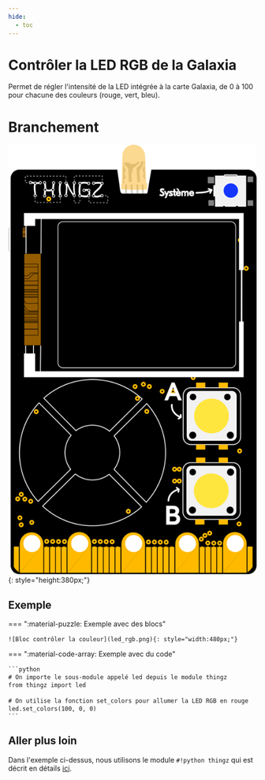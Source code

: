 ```yaml
---
hide:
  - toc
---
```


# Contrôler la LED RGB de la Galaxia
Permet de régler l'intensité de la LED intégrée à la carte Galaxia, de 0 à 100 pour chacune des couleurs (rouge, vert, bleu).

# Branchement
![Carte Galaxia](../../img/galaxia_board.svg){: style="height:380px;"}

## Exemple
=== ":material-puzzle: Exemple avec des blocs"

    ![Bloc contrôler la couleur](led_rgb.png){: style="width:480px;"}

=== ":material-code-array: Exemple avec du code"

    ```python
    # On importe le sous-module appelé led depuis le module thingz
    from thingz import led
    
    # On utilise la fonction set_colors pour allumer la LED RGB en rouge
    led.set_colors(100, 0, 0)
    ```

## Aller plus loin
Dans l'exemple ci-dessus, nous utilisons le module `#!python thingz` qui est décrit en détails [ici](../../thingz/thingz_led.md).